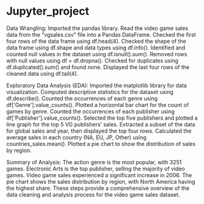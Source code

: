 # Jupyter_project
Data Wrangling:
Imported the pandas library.
Read the video game sales data from the "vgsales.csv" file into a Pandas DataFrame.
Checked the first four rows of the data frame using df.head(4).
Checked the shape of the data frame using df.shape and data types using df.info().
Identified and counted null values in the dataset using df.isnull().sum().
Removed rows with null values using df = df.dropna().
Checked for duplicates using df.duplicated().sum() and found none.
Displayed the last four rows of the cleaned data using df.tail(4).

Exploratory Data Analysis (EDA):
Imported the matplotlib library for data visualization.
Computed descriptive statistics for the dataset using df.describe().
Counted the occurrences of each genre using df['Genre'].value_counts().
Plotted a horizontal bar chart for the count of games by genre.
Counted the occurrences of each publisher using df['Publisher'].value_counts().
Selected the top five publishers and plotted a line graph for the top 5 VG publishers' sales.
Extracted a subset of the data for global sales and year, then displayed the top four rows.
Calculated the average sales in each country (NA, EU, JP, Other) using countries_sales.mean().
Plotted a pie chart to show the distribution of sales by region.

Summary of Analysis:
The action genre is the most popular, with 3251 games.
Electronic Arts is the top publisher, selling the majority of video games.
Video game sales experienced a significant increase in 2006.
The pie chart shows the sales distribution by region, with North America having the highest share.
These steps provide a comprehensive overview of the data cleaning and analysis process for the video game sales dataset.
